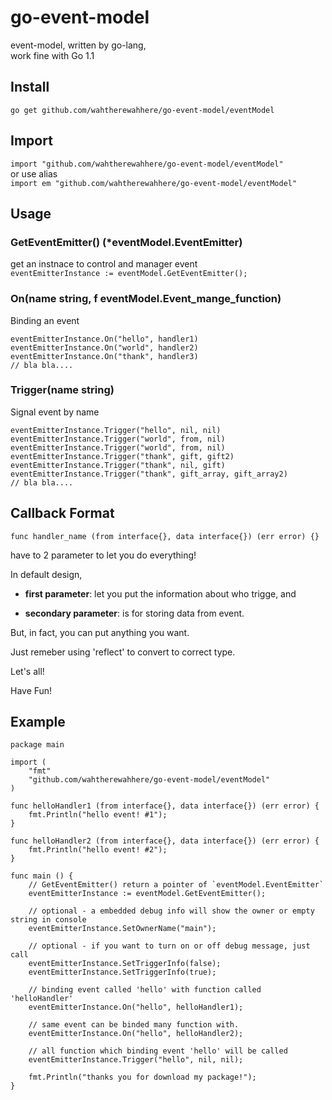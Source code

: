 go-event-model
================

event-model, written by go-lang,   
work fine with Go 1.1 

## Install

`go get github.com/wahtherewahhere/go-event-model/eventModel`

## Import

`import "github.com/wahtherewahhere/go-event-model/eventModel" `  
or use alias  
`import em "github.com/wahtherewahhere/go-event-model/eventModel"`  

## Usage

### GetEventEmitter() (*eventModel.EventEmitter)
get an instnace to control and manager event  
`eventEmitterInstance := eventModel.GetEventEmitter();`

### On(name string, f eventModel.Event_mange_function)
Binding an event

    eventEmitterInstance.On("hello", handler1)
    eventEmitterInstance.On("world", handler2)
    eventEmitterInstance.On("thank", handler3)
    // bla bla....
    
### Trigger(name string)
Signal event by name  

    eventEmitterInstance.Trigger("hello", nil, nil)
    eventEmitterInstance.Trigger("world", from, nil)
    eventEmitterInstance.Trigger("world", from, nil)
    eventEmitterInstance.Trigger("thank", gift, gift2)
    eventEmitterInstance.Trigger("thank", nil, gift)
    eventEmitterInstance.Trigger("thank", gift_array, gift_array2)
    // bla bla....

## Callback Format

`func handler_name (from interface{}, data interface{}) (err error) {}`

have to 2 parameter to let you do everything!

In default design, 

* <b>first parameter</b>: let you put the information about who trigge, and

* <b>secondary parameter</b>:  is for storing data from event.

But, in fact, you can put anything you want.

Just remeber using 'reflect' to convert to correct type.

Let's all!

Have Fun!


## Example

    package main
    
    import (
        "fmt"
        "github.com/wahtherewahhere/go-event-model/eventModel"
    )
    
    func helloHandler1 (from interface{}, data interface{}) (err error) {
        fmt.Println("hello event! #1");
    }
    
    func helloHandler2 (from interface{}, data interface{}) (err error) {
        fmt.Println("hello event! #2");
    }
    
    func main () {
        // GetEventEmitter() return a pointer of `eventModel.EventEmitter`
        eventEmitterInstance := eventModel.GetEventEmitter();
        
        // optional - a embedded debug info will show the owner or empty string in console
        eventEmitterInstance.SetOwnerName("main");
        
        // optional - if you want to turn on or off debug message, just call
        eventEmitterInstance.SetTriggerInfo(false);
        eventEmitterInstance.SetTriggerInfo(true);
        
        // binding event called 'hello' with function called 'helloHandler'
        eventEmitterInstance.On("hello", helloHandler1);
        
        // same event can be binded many function with.
        eventEmitterInstance.On("hello", helloHandler2);
        
        // all function which binding event 'hello' will be called
        eventEmitterInstance.Trigger("hello", nil, nil);
        
        fmt.Println("thanks you for download my package!");
    }
    
    
